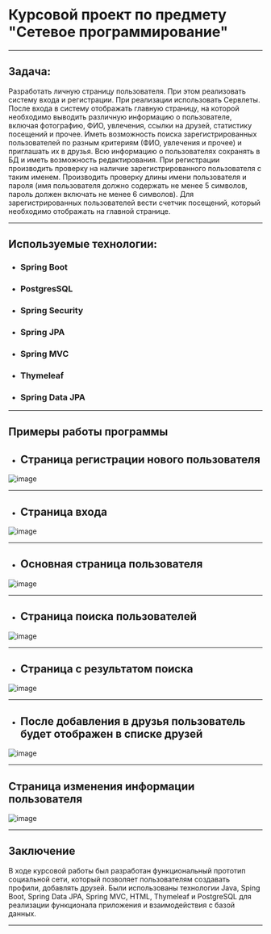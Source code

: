 # Курсовой проект по предмету "Сетевое программирование"

---

## Задача:
Разработать личную страницу пользователя. При этом реализовать систему входа и 
регистрации. При реализации использовать Сервлеты.  После входа в систему отображать 
главную страницу, на которой необходимо выводить различную информацию о 
пользователе, включая фотографию, ФИО, увлечения, ссылки на друзей, статистику 
посещений и прочее. Иметь возможность поиска зарегистрированных пользователей по 
разным критериям (ФИО, увлечения и прочее) и приглашать их в друзья. Всю 
информацию о пользователях сохранять в БД и иметь возможность редактирования. При 
регистрации производить проверку на наличие зарегистрированного пользователя с таким 
именем. Производить проверку длины имени пользователя и пароля (имя пользователя 
должно содержать не менее 5 символов, пароль должен включать не менее 6 символов). 
Для зарегистрированных пользователей вести счетчик посещений, который необходимо 
отображать на главной странице.

---

## Используемые технологии:

* ### Spring Boot
* ### PostgresSQL
* ### Spring Security
* ### Spring JPA 
* ### Spring MVC 
* ### Thymeleaf
* ### Spring Data JPA

---

## Примеры работы программы

* ## Страница регистрации нового пользователя

![image](https://github.com/18cerf/course_project_1/assets/99914331/4a4983a6-054b-45b9-973f-f9e01bdcc961)

---

* ## Страница входа
 
![image](https://github.com/18cerf/course_project_1/assets/99914331/781a20e9-6f23-4e22-80a5-b050bb5251eb)

---

* ## Основная страница пользователя

![image](https://github.com/18cerf/course_project_1/assets/99914331/71a3cfbc-07b2-49ff-9630-d04539b625f8)

---

* ## Страница поиска пользователей

![image](https://github.com/18cerf/course_project_1/assets/99914331/c564dd5c-92a1-438c-9a04-b654cbaa5f6d)

---

* ## Страница с результатом поиска
  
![image](https://github.com/18cerf/course_project_1/assets/99914331/10069faf-757b-4d41-a729-7a17c1d7b648)

---

* ## После добавления в друзья пользователь будет отображен в списке друзей
 
![image](https://github.com/18cerf/course_project_1/assets/99914331/f54eba00-9e52-489c-a5ca-431f0f00dc97)

---

## Страница изменения информации пользователя

![image](https://github.com/18cerf/course_project_1/assets/99914331/32109cac-68be-46b8-afba-d9b66d82f7de)

---

## Заключение

В ходе курсовой работы был разработан функциональный прототип социальной сети, который позволяет пользователям создавать профили, добавлять друзей. Были использованы технологии Java, Sping Boot, Spring Data JPA, Spring MVC, HTML, Thymeleaf и PostgreSQL для реализации функционала приложения и взаимодействия с базой данных.

---

 



